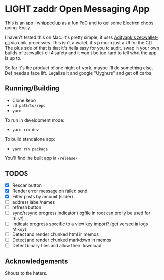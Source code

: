 # LIGHT zaddr Open Messaging App

This is an app I whipped up as a fun PoC and to get some Electron chops going. Enjoy.

I haven't tested this on Mac. It's pretty simple, it uses [Adityapk's zecwallet-cli](https://github.com/adityapk00/zecwallet-light-cli) via child processes. This isn't a wallet, it's p much just a UI for the CLI. The plus side of that is that it's hella easy for you to audit. swap in your own builds of zecwallet-cli 4 safety and it won't be too hard to tell what the app is up to.

So far it's the product of one night of work, maybe I'll do something else. Def needs a face lift. Legalize it and google "Uyghurs" and get off carbs

## Running/Building

- Clone Repo
- `cd path/to/repo`
- `yarn`

To run in development mode:
- `yarn run dev` 

To build standalone app:
- `yarn run package`

You'll find the built app in `/release/`

## TODOS
- [x] Rescan button
- [x] Render error message on failed send
- [x] Filter posts by amount (slider)
- [ ] address label/names
- [ ] refresh button
- [ ] sync/resync progress indicator (logfile in root can prolly be used for this?)
- [ ] Indicate progress specific to a view key import? (get versed in logs Mikey)
- [ ] Detect and render chunked html in memos
- [ ] Detect and render chunked markdown in memos
- [ ] Detect binary files and allow their download

## Acknowledgements

Shouts to the haters.
